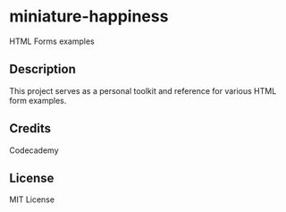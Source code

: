 # miniature-happiness
HTML Forms examples


## Description

This project serves as a personal toolkit and reference for various HTML form examples.


## Credits
Codecademy


## License

 MIT License

